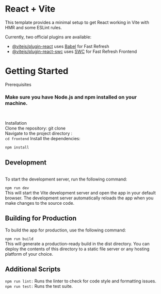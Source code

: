 # React + Vite

This template provides a minimal setup to get React working in Vite with HMR and some ESLint rules.

Currently, two official plugins are available:

- [@vitejs/plugin-react](https://github.com/vitejs/vite-plugin-react/blob/main/packages/plugin-react/README.md) uses [Babel](https://babeljs.io/) for Fast Refresh
- [@vitejs/plugin-react-swc](https://github.com/vitejs/vite-plugin-react-swc) uses [SWC](https://swc.rs/) for Fast Refresh
Frontend

# Getting Started
Prerequisites<br>
<h3>Make sure you have Node.js and npm installed on your machine.</h3><br>

Installation<br>
Clone the repository:
git clone <br>
Navigate to the project directory :<br>
<code>cd frontend</code>
Install the dependencies:<br>


<code>npm install</code><br>
<h2>Development</h2><br>
To start the development server, run the following command:<br>


<code>npm run dev</code><br>
This will start the Vite development server and open the app in your default browser. The development server automatically reloads the app when you make changes to the source code.

<h2>Building for Production</h2>
To build the app for production, use the following command:<br>


<code>npm run build</code><br>
This will generate a production-ready build in the dist directory. You can deploy the contents of this directory to a static file server or any hosting platform of your choice.

<h2>Additional Scripts</h2>
<code>npm run lint:</code> Runs the linter to check for code style and formatting issues.
<code>npm run test:</code> Runs the test suite.
